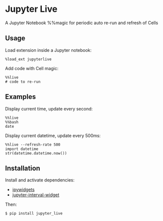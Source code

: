 # Jupyter Live

A Jupyter Notebook %%magic for periodic auto re-run and refresh of Cells


Usage
------

Load extension inside a Jupyter notebook:

```
%load_ext jupyterlive
```

Add code with Cell magic:

```
%%live
# code to re-run
```


Examples
--------

Display current time, update every second:

```
%%live
%%bash
date
```

Display current datetime, update every 500ms:

```
%%live --refresh-rate 500
import datetime
str(datetime.datetime.now())
```


Installation
------------

Install and activate dependencies:

- [ipywidgets](https://github.com/jupyter-widgets/ipywidgets)
- [jupyter-interval-widget](https://github.com/srizzo/jupyter-interval-widget)

Then:

    $ pip install jupyter_live

